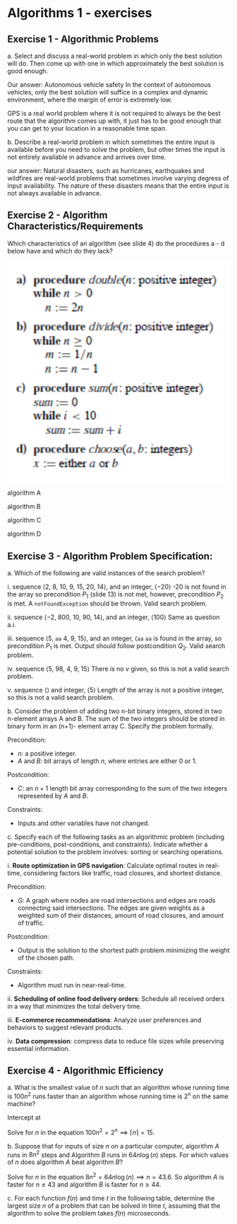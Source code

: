 # Algorithms 1 - exercises

## Exercise 1 - Algorithmic Problems

a. Select and discuss a real-world problem in which only the best solution will do. Then
come up with one in which approximately the best solution is good enough.

Our answer: Autonomous vehicle safety 
In the context of autonomous vehicles, only the best solution will suffice in a complex and dynamic environment, where the margin of error is extremely low. 

GPS is a real world problem where it is not required to always be the best route that the algorithm comes up with, it just has to be good enough that you can get to your location in a reasonable time span. 

b. Describe a real-world problem in which sometimes the entire input is available before
you need to solve the problem, but other times the input is not entirely available in
advance and arrives over time.

our answer: Natural disasters, such as hurricanes, earthquakes and wildfires are real-world problems that sometimes involve varying degress of input availability. The nature of these disasters means that the entire input is not always available in advance.

## Exercise 2 - Algorithm Characteristics/Requirements

Which characteristics of an algorithm (see slide 4) do the procedures a - d below have and which
do they lack?

![image](exc2_algorithms.png)

algorithm A


algorithm B

algorithm C

algorithm D

## Exercise 3 - Algorithm Problem Specification:
a. Which of the following are valid instances of the search problem?

i. sequence ⟨2, 8, 10, 9, 15, 20, 14⟩, and an integer, ⟨−20⟩
-20 is not found in the array so precondition $P_1$ (slide 13) is not met, however, precondition $P_2$ is met.
A `notFoundException` should be thrown.
Valid search problem.

ii. sequence ⟨−2, 800, 10, 90, 14⟩, and an integer, ⟨100⟩
Same as question a.i.

iii. sequence ⟨5, `aa` 4, 9, 15⟩, and an integer, ⟨`aa`
`aa` is found in the array, so precondition $P_1$ is met.
Output should follow postcondition $Q_2$.
Valid search problem.

iv. sequence ⟨5, 98, 4, 9, 15⟩
There is no $v$ given, so this is not a valid search problem.

v. sequence ⟨⟩ and integer, ⟨5⟩
Length of the array is not a positive integer, so this is not a valid search problem.

b. Consider the problem of adding two n-bit binary integers, stored in two n-element arrays
A and B. The sum of the two integers should be stored in binary form in an (n+1)-
element array C. Specify the problem formally.

Precondition:
- $n$: a positive integer.
- $A$ and $B$: bit arrays of length $n$, where entries are either 0 or 1.

Postcondition:
- $C$: an $n+1$ length bit array corresponding to the sum of the two integers represented by $A$ and $B$.

Constraints:
- Inputs and other variables have not changed.

c. Specify each of the following tasks as an algorithmic problem (including pre-conditions,
post-conditions, and constraints). Indicate whether a potential solution to the problem
involves: sorting or searching operations.

i. **Route optimization in GPS navigation**: Calculate optimal routes in real-time,
considering factors like traffic, road closures, and shortest distance.

Precondition:
- $G$: A graph where nodes are road intersections and edges are roads connecting said intersections.
The edges are given weights as a weighted sum of their distances, amount of road closures, and amount of traffic.

Postcondition:
- Output is the solution to the shortest path problem minimizing the weight of the chosen path.

Constraints:
- Algorithm must run in near-real-time.

ii. **Scheduling of online food delivery orders**: Schedule all received orders in a
way that minimizes the total delivery time.

iii. **E-commerce recommendations**: Analyze user preferences and behaviors to
suggest relevant products.

iv. **Data compression**: compress data to reduce file sizes while preserving essential
information.

## Exercise 4 - Algorithmic Efficiency

a. What is the smallest value of $n$ such that an algorithm whose running time is $100n^2$ runs
faster than an algorithm whose running time is $2^n$ on the same machine?

Intercept at 

Solve for $n$ in the equation $100n^2 = 2^n \implies \lceil n \rceil = 15$.

b. Suppose that for inputs of size $n$ on a particular computer, algorithm $A$ runs in $8n^2$ steps
and Algorithm $B$ runs in $64n\log(n)$ steps. For which values of $n$ does algorithm $A$ beat
algorithm $B$?

Solve for $n$ in the equation $8n^2 = 64n\log(n) \implies n = 43.6$.
So algorithm $A$ is faster for $n\le43$ and algorithm $B$ is faster for $n\ge44$.

c. For each function $f(n)$ and time $t$ in the following table, determine the largest size $n$ of a
problem that can be solved in time $t$, assuming that the algorithm to solve the problem
takes $f(n)$ microseconds.
